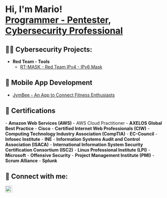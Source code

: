 <h1>Hi, I'm Mario! <br/><a href="https://github.com/msimon96">Programmer - Pentester</a>, <a href="https://www.linkedin.com/in/mario-r-simon/">Cybersecurity Professional</a></h1>

<h2>👨‍💻 Cybersecurity Projects:</h2>

- <b>Red Team - Tools</b>
  - [RT-MASK - Red Team IPv4 - IPv6 Mask](https://github.com/msimon96/RT-MASK)

<h2>📱 Mobile App Development</h2>

- [JymBee - An App to Connect Fitness Enthusiasts](https://join.jymbee.io)

<h2>📜 Certifications</h2>
- <b>Amazon Web Services (AWS)</b>
  - AWS Cloud Practitioner
- <b>AXELOS Global Best Practice</b>
- <b>Cisco</b>
- <b>Certified Internet Web Professionals (CIW)</b>
- <b>Computing Technology Industry Association (CompTIA)</b>
- <b>EC-Council</b>
- <b>Infosec Institute</b>
- <b>INE</b>
- <b>Information Systems Audit and Control Association (ISACA)</b>
- <b>International Information System Security Certification Consortium (ISC2)</b>
- <b>Linux Professional Institute (LPI)</b>
- <b>Microsoft</b>
- <b>Offensive Security</b>
- <b>Project Management Institute (PMI)</b>
- <b>Scrum Alliance</b>
- <b>Splunk</b>

<h2> 🤳 Connect with me:</h2>

[<img align="left" alt="MarioSimon | LinkedIn" width="22px" src="https://cdn.jsdelivr.net/npm/simple-icons@v3/icons/linkedin.svg" />][linkedin]

[linkedin]: https://www.linkedin.com/in/mario-r-simon
